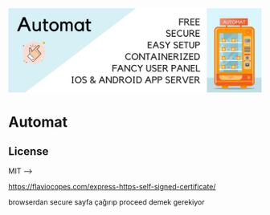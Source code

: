  <img src="./howto/automat.png" alt="automat_png" />


# Automat 



License
----

MIT -->



https://flaviocopes.com/express-https-self-signed-certificate/

browserdan secure sayfa çağırıp proceed demek gerekiyor